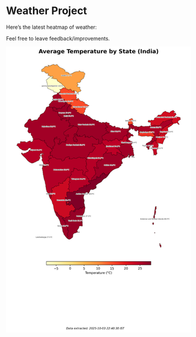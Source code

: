 # Weather Project

Here’s the latest heatmap of weather:

Feel free to leave feedback/improvements.

![India Heatmap](docs/assets/india_heatmap.png?v=E00388)
